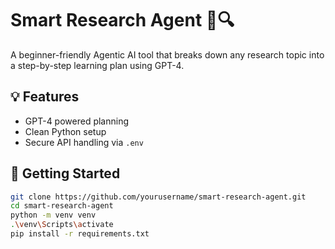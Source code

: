 # Smart Research Agent 🧠🔍

A beginner-friendly Agentic AI tool that breaks down any research topic into a step-by-step learning plan using GPT-4.

## 💡 Features
- GPT-4 powered planning
- Clean Python setup
- Secure API handling via `.env`

## 🚀 Getting Started

```bash
git clone https://github.com/yourusername/smart-research-agent.git
cd smart-research-agent
python -m venv venv
.\venv\Scripts\activate
pip install -r requirements.txt
